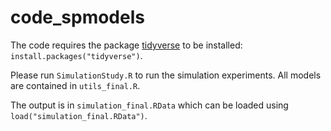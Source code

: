 # code_spmodels

The code requires the package [tidyverse](https://www.tidyverse.org/) to be installed: `install.packages("tidyverse")`.

Please run `SimulationStudy.R` to run the simulation experiments. All models are contained in `utils_final.R`.

The output is in `simulation_final.RData` which can be loaded using `load("simulation_final.RData")`.
